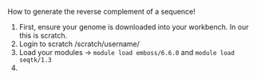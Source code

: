 How to generate the reverse complement of a sequence! 
  1. First, ensure your genome is downloaded into your workbench. In our this is scratch. 
  2. Login to scratch /scratch/username/ 
  3. Load your modules -> `module load emboss/6.6.0` and `module load seqtk/1.3`
  4. 
  

